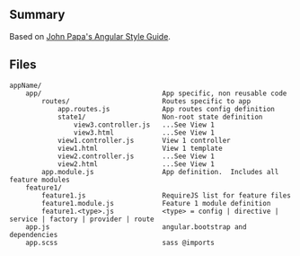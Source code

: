 ## Summary

Based on [John Papa's Angular Style Guide](https://github.com/johnpapa/angular-styleguide).

## Files

	appName/
		app/                              App specific, non reusable code
			routes/                       Routes specific to app
				app.routes.js             App routes config definition
				state1/                   Non-root state definition
				    view3.controller.js   ...See View 1
				    view3.html            ...See View 1
				view1.controller.js       View 1 controller
				view1.html                View 1 template
				view2.controller.js       ...See View 1
				view2.html                ...See View 1
			app.module.js                 App definition.  Includes all feature modules
		feature1/
			feature1.js                   RequireJS list for feature files
			feature1.module.js            Feature 1 module definition
			feature1.<type>.js            <type> = config | directive | service | factory | provider | route
		app.js                            angular.bootstrap and dependencies
		app.scss                          sass @imports
